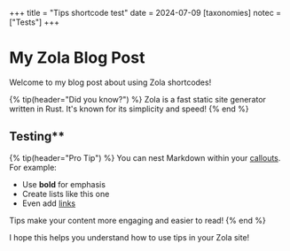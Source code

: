 +++
title = "Tips shortcode test"
date = 2024-07-09
[taxonomies]
notec = ["Tests"]
+++

# My Zola Blog Post

Welcome to my blog post about using Zola shortcodes!

{% tip(header="Did you know?") %}
Zola is a fast static site generator written in Rust. It's known for its simplicity and speed!
{% end %}


## Testing**

{% tip(header="Pro Tip") %}
You can nest Markdown within your [callouts](callouts). For example:

- Use **bold** for emphasis
- Create lists like this one
- Even add [links](https://www.getzola.org/)

Tips make your content more engaging and easier to read!
{% end %}

I hope this helps you understand how to use tips in your Zola site!
